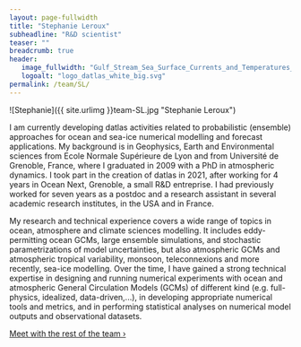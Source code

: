 ```yaml
---
layout: page-fullwidth
title: "Stephanie Leroux"
subheadline: "R&D scientist"
teaser: ""
breadcrumb: true
header:
   image_fullwidth: "Gulf_Stream_Sea_Surface_Currents_and_Temperatures_NASA_SVS.jpg"
   logoalt: "logo_datlas_white_big.svg"
permalink: /team/SL/
---
```


![Stephanie]({{ site.urlimg }}team-SL.jpg "Stephanie Leroux")

I am currently developing datlas activities related to probabilistic (ensemble) approaches for ocean and sea-ice numerical modelling and forecast applications. 
My background is in Geophysics, Earth and Environmental sciences from Ecole Normale Supérieure de Lyon and from Université de Grenoble, France, where I graduated in 2009 with a PhD in atmospheric dynamics. 
I  took part in the creation of datlas in 2021, after working for 4 years in  Ocean Next, Grenoble, a small R&D entreprise. I had previously  worked for seven years as a postdoc and a research assistant in several academic research institutes, in the USA and in France.

My  research and technical experience covers a wide range of topics in ocean, atmosphere and climate sciences modelling. It includes eddy-permitting ocean GCMs, large ensemble simulations, and stochastic parametrizations of model uncertainties,  but also atmospheric GCMs and atmospheric tropical variability, monsoon, teleconnexions and more recently, sea-ice modelling. Over the time, I have gained a strong technical expertise in designing and running numerical experiments with ocean and atmospheric General Circulation Models (GCMs) of different kind (e.g. full-physics, idealized, data-driven,...), in developing appropriate numerical tools and metrics,  and in performing statistical analyses on numerical model outputs and observational datasets.

<a class="radius button small" href="{{ site.url }}{{ site.baseurl }}/team/">Meet with the rest of the team ›</a>


